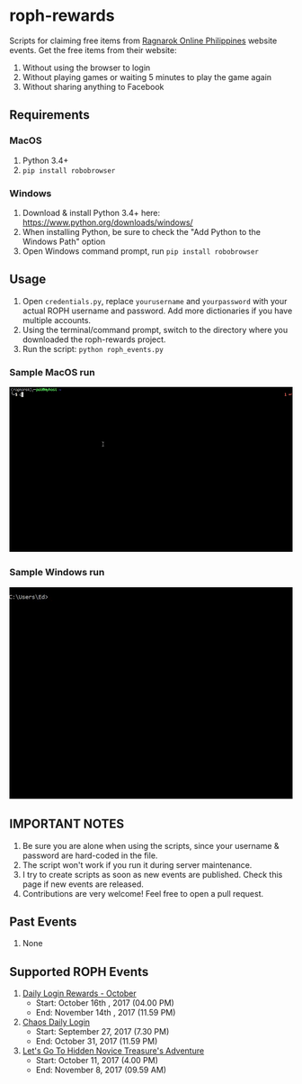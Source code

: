 # roph-rewards
Scripts for claiming free items from [Ragnarok Online Philippines](https://www.ragnarokonline.com.ph/news) website events.
Get the free items from their website:
 1. Without using the browser to login
 2. Without playing games or waiting 5 minutes to play the game again
 3. Without sharing anything to Facebook

## Requirements
### MacOS
1. Python 3.4+
2. `pip install robobrowser`

### Windows
1. Download & install Python 3.4+ here: https://www.python.org/downloads/windows/
2. When installing Python, be sure to check the "Add Python to the Windows Path" option
3. Open Windows command prompt, run `pip install robobrowser`

## Usage
1. Open `credentials.py`, replace `yourusername` and `yourpassword` with your actual ROPH username and password. Add more dictionaries if you have multiple accounts.
2. Using the terminal/command prompt, switch to the directory where you downloaded the roph-rewards project.
3. Run the script: `python roph_events.py`

### Sample MacOS run
![Sample MacOS run](https://github.com/patpatpatpatpat/roph-rewards/blob/master/sample_runs/roph-rewards-mac.gif "Sample MacOS run")
### Sample Windows run
![Sample Windows run](https://github.com/patpatpatpatpat/roph-rewards/blob/master/sample_runs/roph-rewards-windows.gif "Sample Windows run")

## IMPORTANT NOTES
1. Be sure you are alone when using the scripts, since your username & password are hard-coded in the file.
2. The script won't work if you run it during server maintenance.
3. I try to create scripts as soon as new events are published. Check this page if new events are released.
4. Contributions are very welcome! Feel free to open a pull request.

## Past Events
1. None

## Supported ROPH Events
1. [Daily Login Rewards - October](https://www.ragnarokonline.com.ph/news/dailylogin-oct2017)
   * Start: October 16th , 2017 (04.00 PM)
   * End: November 14th , 2017 (11.59 PM)
2. [Chaos Daily Login](https://www.ragnarokonline.com.ph/news/special-daily-login)
   * Start: September 27, 2017 (7.30 PM)
   * End: October 31, 2017 (11.59 PM)
2. [Let's Go To Hidden Novice Treasure's Adventure](https://www.ragnarokonline.com.ph/news/lets-go-hidden)
   * Start: October 11, 2017 (4.00 PM)
   * End: November 8, 2017 (09.59 AM)
